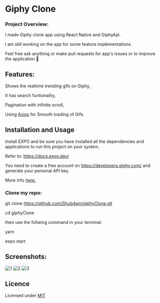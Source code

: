 # Giphy Clone

### Project Overview:

I made Giphy clone app using React Native and GiphyApi. 

I am still working on the app for some feature implementations.

Feel free ask anything or make pull requests for app's issues or to improve the application 🥳 

## Features:

 Shows the realtime trending gifs on Giphy,

 It has search funtionality,

 Pagination with infinite scroll,

 Using [Axios](https://github.com/axios/axios) for Smooth loading of Gifs.
 
 ## Installation and Usage

 Install EXPO and be sure you have installed all the dependencies and applications to run this project on your system.

 Refer to:  https://docs.expo.dev/

You need to create a free account on https://developers.giphy.com/ and generate your personal API key. 

More info [here.](https://developers.giphy.com/docs/api#quick-start-guide)
 
### Clone my repo:

git clone https://github.com/Shub4am/giphyClone.git

cd giphyClone 

then use the follwing command in your terminal:

yarn

expo start


## Screenshots: 

![1](https://user-images.githubusercontent.com/43783336/153432148-2fcfe290-7a99-4ee7-a5ec-666fcbd90171.jpg)
![2](https://user-images.githubusercontent.com/43783336/153432236-db973205-c449-4c22-b121-c4fcd8373e04.jpg)
![3](https://user-images.githubusercontent.com/43783336/153432259-0fc0e31e-d17f-4625-812e-45171396e2b3.jpg)

## Licence
Licensed under [MIT](https://choosealicense.com/licenses/mit/)
 
 
